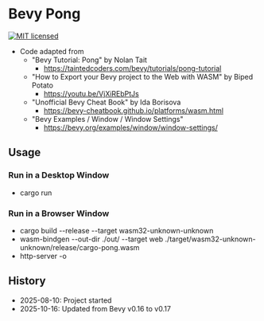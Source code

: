 # Bevy Pong

[![MIT licensed][mit-badge]][mit-url]

[mit-badge]: https://img.shields.io/badge/license-MIT-blue.svg
[mit-url]: https://github.com/david-wallace-croft/bevy-pong/blob/main/LICENSE.txt

- Code adapted from
  - "Bevy Tutorial: Pong" by Nolan Tait
    - https://taintedcoders.com/bevy/tutorials/pong-tutorial
  - "How to Export your Bevy project to the Web with WASM" by Biped Potato
    - https://youtu.be/VjXiREbPtJs
  - "Unofficial Bevy Cheat Book" by Ida Borisova  
    - https://bevy-cheatbook.github.io/platforms/wasm.html  
  - "Bevy Examples / Window / Window Settings"  
    - https://bevy.org/examples/window/window-settings/  

## Usage

### Run in a Desktop Window

- cargo run

### Run in a Browser Window

- cargo build --release --target wasm32-unknown-unknown
- wasm-bindgen --out-dir ./out/ --target web ./target/wasm32-unknown-unknown/release/cargo-pong.wasm
- http-server -o

## History

- 2025-08-10: Project started
- 2025-10-16: Updated from Bevy v0.16 to v0.17
